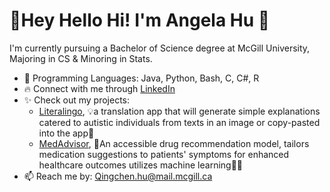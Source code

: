 # 🌈Hey Hello Hi! I'm Angela Hu 🦈
I'm currently pursuing a Bachelor of Science degree at McGill University, Majoring in CS & Minoring in Stats.

* 🌱 Programming Languages: Java, Python, Bash, C, C#, R
* 🔥 Connect with me through [LinkedIn](https://www.linkedin.com/in/2004angelahu)
* ✨ Check out my projects:
  * [Literalingo](https://sites.google.com/view/literalingo), 💡a translation app that will generate simple explanations catered to autistic individuals from texts in an image or copy-pasted into the app🎤
  * [MedAdvisor](https://github.com/Angelawork/Drug-Recommendation_MAIS202), 💊An accessible drug recommendation model, tailors medication suggestions to patients' symptoms for enhanced healthcare outcomes utilizes machine learning👩‍⚕️
* 📫 Reach me by: Qingchen.hu@mail.mcgill.ca
<!--
- ✨
- 🔭 I’m currently working on ...
- 👯 I’m looking to collaborate on ...
- 🤔 I’m looking for help with ...
- 💬 Ask me about ...
- 😄 Pronouns: ...
- ⚡ Fun fact: ...
-->
